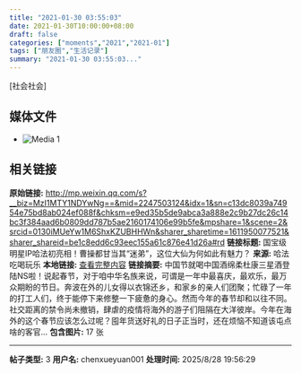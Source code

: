 ```yaml
---
title: "2021-01-30 03:55:03"
date: 2021-01-30T10:00:00+08:00
draft: false
categories: ["moments","2021","2021-01"]
tags: ["朋友圈","生活记录"]
summary: "2021-01-30 03:55:03..."
---
```


[社会社会]

## 媒体文件

- ![Media 1](/Moments/photos/2021-01-30/202101300355030.jpg)

## 相关链接

**原始链接:** http://mp.weixin.qq.com/s?__biz=MzI1MTY1NDYwNg==&mid=2247503124&idx=1&sn=c13dc8039a74954e75bd8ab024ef088f&chksm=e9ed35b5de9abca3a888e2c9b27dc26c14bc3f384aad6b0809dd787b5ae2160174106e99b5fe&mpshare=1&scene=2&srcid=0130iMUeYw1M6ShxKZUBHHWn&sharer_sharetime=1611950077521&sharer_shareid=be1c8edd6c93eec155a61c876e41d26a#rd
**链接标题:** 国宝级明星IP哈法初亮相！曹操都甘当其“迷弟”，这位大仙为何如此有魅力？
**来源:** 哈法吃喝玩乐
**本地链接:** [查看完整内容](/link_content/2021/01/2021-01-30/link_content/)
**链接摘要:** 中国节就喝中国酒绵柔杜康三星酒登陆NS啦！说起春节，对于咱中华名族来说，可谓是一年中最喜庆，最欢乐，最万众期盼的节日。奔波在外的儿女得以衣锦还乡，和家乡的亲人们团聚；忙碌了一年的打工人们，终于能停下来修整一下疲惫的身心。然而今年的春节却和以往不同。社交距离的禁令尚未撤销，肆虐的疫情将海外的游子们阻隔在大洋彼岸。今年在海外的这个春节应该怎么过呢？囤年货送好礼的日子正当时，还在烦恼不知道该屯点啥的客官...
**包含图片:** 17 张

---

**帖子类型:** 3
**用户名:** chenxueyuan001
**处理时间:** 2025/8/28 19:56:29